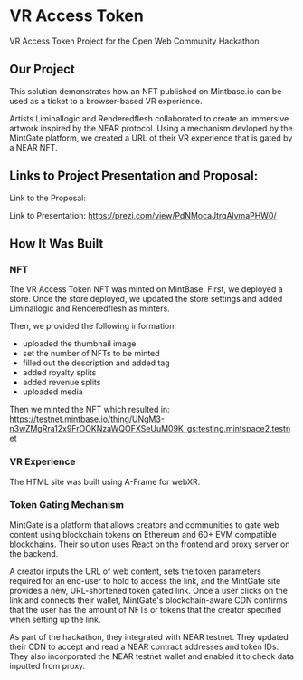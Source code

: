 # VR Access Token
VR Access Token Project for the Open Web Community Hackathon

## Our Project
This solution demonstrates how an NFT published on Mintbase.io can be used as a ticket to a browser-based VR experience. 

Artists Liminallogic and Renderedflesh collaborated to create an immersive artwork inspired by the NEAR protocol. Using a mechanism devloped by the MintGate platform, we created a URL of their VR experience that is gated by a NEAR NFT.

## Links to Project Presentation and Proposal:

Link to the Proposal: 

Link to Presentation: https://prezi.com/view/PdNMocaJtrqAlvmaPHW0/

## How It Was Built
### NFT
The VR Access Token NFT was minted on MintBase. First, we deployed a store. Once the store deployed, we updated the store settings and added Liminallogic and Renderedflesh as minters. 

Then, we provided the following information:
- uploaded the thumbnail image
- set the number of NFTs to be minted
- filled out the description and added tag
- added royalty splits
- added revenue splits
- uploaded media

Then we minted the NFT which resulted in: https://testnet.mintbase.io/thing/UNgM3-n3wZMgRra12x9FrOOKNzaWQOFXSeUuM09K_gs:testing.mintspace2.testnet


### VR Experience
The HTML site was built using A-Frame for webXR. 

### Token Gating Mechanism
MintGate is a platform that allows creators and communities to gate web content using blockchain tokens on Ethereum and 60+ EVM compatible blockchains. Their solution uses React on the frontend and proxy server on the backend. 

A creator inputs the URL of web content, sets the token parameters required for an end-user to hold to access the link, and the MintGate site provides a new, URL-shortened token gated link. Once a user clicks on the link and connects their wallet, MintGate's blockchain-aware CDN confirms that the user has the amount of NFTs or tokens that the creator specified when setting up the link. 

As part of the hackathon, they integrated with NEAR testnet. They updated their CDN to accept and read a NEAR contract addresses and token IDs. They also incorporated the NEAR testnet wallet and enabled it to check data inputted from proxy.
